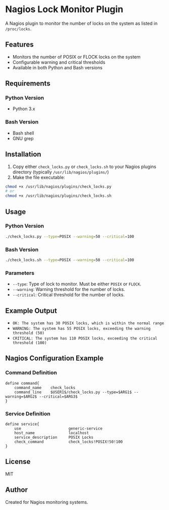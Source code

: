 # Nagios Lock Monitor Plugin

A Nagios plugin to monitor the number of locks on the system as listed in `/proc/locks`.

## Features

- Monitors the number of POSIX or FLOCK locks on the system
- Configurable warning and critical thresholds
- Available in both Python and Bash versions

## Requirements

### Python Version
- Python 3.x

### Bash Version
- Bash shell
- GNU grep

## Installation

1. Copy either `check_locks.py` or `check_locks.sh` to your Nagios plugins directory (typically `/usr/lib/nagios/plugins/`)
2. Make the file executable:

```bash
chmod +x /usr/lib/nagios/plugins/check_locks.py
# or
chmod +x /usr/lib/nagios/plugins/check_locks.sh
```

## Usage

### Python Version

```bash
./check_locks.py --type=POSIX --warning=50 --critical=100
```

### Bash Version

```bash
./check_locks.sh --type=POSIX --warning=50 --critical=100
```

### Parameters

- `--type`: Type of lock to monitor. Must be either `POSIX` or `FLOCK`.
- `--warning`: Warning threshold for the number of locks.
- `--critical`: Critical threshold for the number of locks.

## Example Output

- `OK: The system has 30 POSIX locks, which is within the normal range`
- `WARNING: The system has 55 POSIX locks, exceeding the warning threshold (50)`
- `CRITICAL: The system has 110 POSIX locks, exceeding the critical threshold (100)`

## Nagios Configuration Example

### Command Definition

```
define command{
    command_name    check_locks
    command_line    $USER1$/check_locks.py --type=$ARG1$ --warning=$ARG2$ --critical=$ARG3$
}
```

### Service Definition

```
define service{
    use                     generic-service
    host_name               localhost
    service_description     POSIX Locks
    check_command           check_locks!POSIX!50!100
}
```

## License

MIT

## Author

Created for Nagios monitoring systems. 